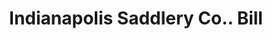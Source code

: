 ---
doi: 10.7916/D80S11KC
date_other: '1902'
date_other_textual: '1902'
form: printed ephemera
genre:
- Invoices
name:
- Indianapolis Saddlery Co.
object_in_context_url: https://biggert.cul.columbia.edu/items/view/ave_biggert_01840
subject_hierarchical_geographic:
- Indianapolis, Indiana, United States
subject_name:
- Indianapolis Saddlery Co.
title: Indianapolis Saddlery Co.. Bill
sort_title: Indianapolis Saddlery Co.. Bill
call_number: ave_biggert_01840
coordinates:
- 39.791,-86.148
pid: ave_biggert_01840
identifiers: ave_biggert_01840
thumbnail: https://derivativo-1.library.columbia.edu/iiif/2/ldpd:490595/full/!256,256/0/native.jpg
permalink: /biggert/ave_biggert_01840/
layout: iiif-image-page
---